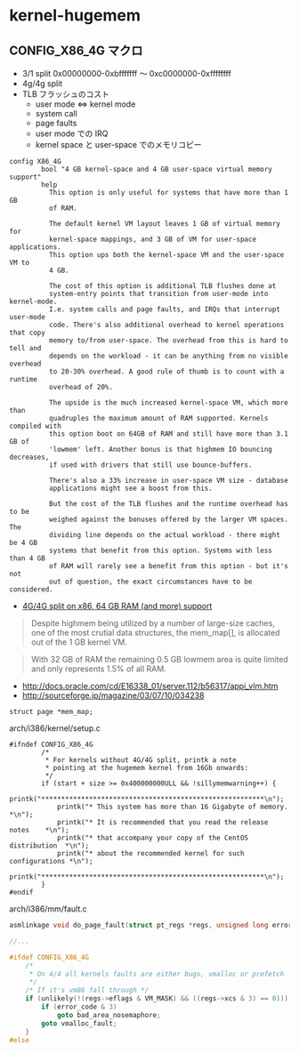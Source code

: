 # kernel-hugemem

## CONFIG_X86_4G マクロ

 * 3/1 split 0x00000000-0xbfffffff 〜 0xc0000000-0xffffffff
 * 4g/4g split
 * TLB フラッシュのコスト
    * user mode <=> kernel mode
    * system call
    * page faults
    * user mode での IRQ
    * kernel space と user-space でのメモリコピー

```
config X86_4G
        bool "4 GB kernel-space and 4 GB user-space virtual memory support"
        help
          This option is only useful for systems that have more than 1 GB
          of RAM.

          The default kernel VM layout leaves 1 GB of virtual memory for
          kernel-space mappings, and 3 GB of VM for user-space applications.
          This option ups both the kernel-space VM and the user-space VM to
          4 GB.

          The cost of this option is additional TLB flushes done at
          system-entry points that transition from user-mode into kernel-mode.
          I.e. system calls and page faults, and IRQs that interrupt user-mode
          code. There's also additional overhead to kernel operations that copy
          memory to/from user-space. The overhead from this is hard to tell and
          depends on the workload - it can be anything from no visible overhead
          to 20-30% overhead. A good rule of thumb is to count with a runtime
          overhead of 20%.

          The upside is the much increased kernel-space VM, which more than
          quadruples the maximum amount of RAM supported. Kernels compiled with
          this option boot on 64GB of RAM and still have more than 3.1 GB of
          'lowmem' left. Another bonus is that highmem IO bouncing decreases,
          if used with drivers that still use bounce-buffers.

          There's also a 33% increase in user-space VM size - database
          applications might see a boost from this.

          But the cost of the TLB flushes and the runtime overhead has to be
          weighed against the bonuses offered by the larger VM spaces. The
          dividing line depends on the actual workload - there might be 4 GB
          systems that benefit from this option. Systems with less than 4 GB
          of RAM will rarely see a benefit from this option - but it's not
          out of question, the exact circumstances have to be considered.
```

 * [4G/4G split on x86, 64 GB RAM (and more) support](http://lwn.net/Articles/39283/)
 
> Despite highmem being utilized by a number of large-size caches, one of the most crutial data structures, the mem_map[], is allocated out of the 1 GB kernel VM.

> With 32 GB of RAM the remaining 0.5
GB lowmem area is quite limited and only represents 1.5% of all RAM.

 * http://docs.oracle.com/cd/E16338_01/server.112/b56317/appi_vlm.htm
 * http://sourceforge.jp/magazine/03/07/10/034238

```
struct page *mem_map;
```

arch/i386/kernel/setup.c

```
#ifndef CONFIG_X86_4G
		/*
		 * For kernels without 4G/4G split, printk a note
		 * pointing at the hugemem kernel from 16Gb onwards:
		 */
		if (start + size >= 0x400000000ULL && !sillymemwarning++) {
			printk("********************************************************\n");
			printk("* This system has more than 16 Gigabyte of memory.     *\n");
			printk("* It is recommended that you read the release notes    *\n");
			printk("* that accompany your copy of the CentOS distribution  *\n");
			printk("* about the recommended kernel for such configurations *\n");
			printk("********************************************************\n");		
		}
#endif
```

arch/i386/mm/fault.c

```c
asmlinkage void do_page_fault(struct pt_regs *regs, unsigned long error_code) {

//...

#ifdef CONFIG_X86_4G
	/*
	 * On 4/4 all kernels faults are either bugs, vmalloc or prefetch
	 */
	/* If it's vm86 fall through */
	if (unlikely(!(regs->eflags & VM_MASK) && ((regs->xcs & 3) == 0))) {
		if (error_code & 3)
			goto bad_area_nosemaphore;
		goto vmalloc_fault;
	}
#else
```